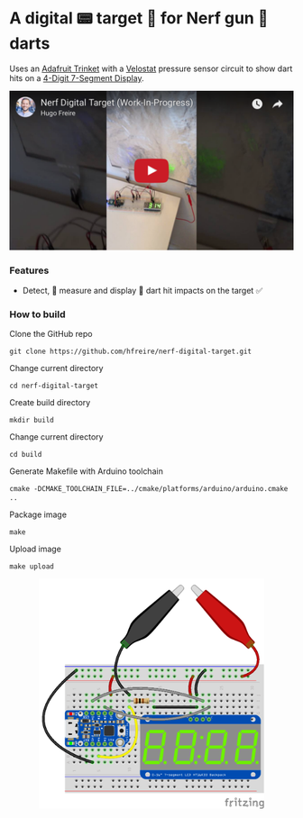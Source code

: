 # A digital :pager: target :dart: for Nerf gun :gun: darts

Uses an [Adafruit Trinket](https://www.adafruit.com/product/1501) with a [Velostat](https://en.wikipedia.org/wiki/Velostat) pressure sensor circuit to show dart hits on a [4-Digit 7-Segment Display](https://www.adafruit.com/product/880).

<p align="center">
  <a href="http://www.youtube.com/watch?v=FRkOJmAujnU"><img src="share/github/overview.png" width="620"></a>
</p>

### Features
* Detect, :muscle: measure and display :dart: dart hit impacts on the target :white_check_mark:

### How to build
Clone the GitHub repo
```
git clone https://github.com/hfreire/nerf-digital-target.git
```

Change current directory
```
cd nerf-digital-target
```

Create build directory
```
mkdir build
```

Change current directory
```
cd build
```

Generate Makefile with Arduino toolchain
```
cmake -DCMAKE_TOOLCHAIN_FILE=../cmake/platforms/arduino/arduino.cmake ..
```

Package image
```
make 
```

Upload image
```
make upload
```

<p align="center">
  <img src="share/github/breadboard.png" width="400"/>
</p>
